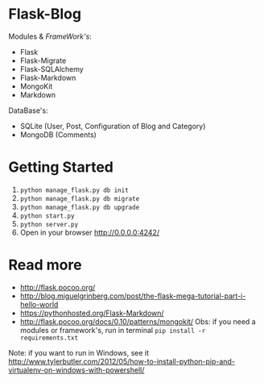 # Flask-Blog 

Modules & *FrameWork's*:
* Flask
* Flask-Migrate
* Flask-SQLAlchemy
* Flask-Markdown
* MongoKit
* Markdown

DataBase's:
* SQLite (User, Post, Configuration of Blog and Category)
* MongoDB (Comments)

# Getting Started 

1. `` python manage_flask.py db init ``
2. `` python manage_flask.py db migrate ``
3. `` python manage_flask.py db upgrade ``
4. `` python start.py ``
5. `` python server.py ``
6. Open in your browser http://0.0.0.0:4242/

# Read more

* http://flask.pocoo.org/
* http://blog.miguelgrinberg.com/post/the-flask-mega-tutorial-part-i-hello-world
* https://pythonhosted.org/Flask-Markdown/
* http://flask.pocoo.org/docs/0.10/patterns/mongokit/
Obs: if you need a modules or framework's, run in terminal `` pip install -r requirements.txt ``

Note: if you want to run in Windows, see it http://www.tylerbutler.com/2012/05/how-to-install-python-pip-and-virtualenv-on-windows-with-powershell/